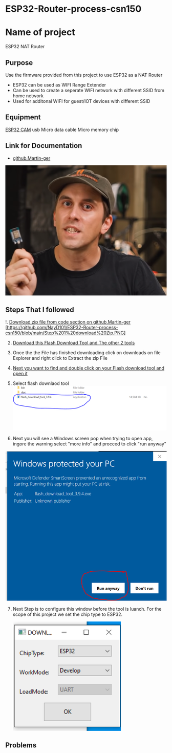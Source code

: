 # ESP32-Router-process-csn150


# Name of project 
ESP32 NAT Router


## Purpose 
Use the firmware provided from this project to use ESP32 as a NAT Router  
+ ESP32 can be used as WIFI Range Extender
+ Can be used to create a seperate WIFI network with different SSID from home network
+ Used for additonal WIFI for guest/IOT devices with different SSID 



## Equipment 
[ESP32 CAM](https://www.amazon.com/Aokin-ESP32-CAM-Development-Bluetooth-Arduino/dp/B08SLD8DKV/ref=sr_1_10?keywords=esp32%2Bcam&qid=1678904661&sr=8-10&th=1)
usb Micro data cable
Micro memory chip 


## Link for Documentation 

+ [github.Martin-ger](https://github.com/martin-ger/esp32_nat_router)

![youtube ESP32 video](https://github.com/NayD101/ESP32-Router-process-csn150/blob/main/Martin%20youtube.png)

## Steps That I followed 

!. [Download zip file from code section on github.Martin-ger](https://github.com/martin-ger/esp32_nat_router)
  [https://github.com/NayD101/ESP32-Router-process-csn150/blob/main/Step%201%20download%20Zip.PNG]

2. [Download this Flash Download Tool and The other 2 tools](https://www.espressif.com/en/support/download/other-tools) 

3. Once the the File has finished downloading click on downloads on file Explorer and right click to Extract the zip File

4. [Next you want to find and double click on your Flash download tool and open it](https://github.com/NayD101/ESP32-Router-process-csn150/blob/main/ESP%20flash%20downlaod.PNG)
5. Select flash downlaod tool
 ![Select "Flash_download_tool_3.9.4" Application](https://github.com/NayD101/ESP32-Router-process-csn150/blob/main/Select%20application.PNG)

6. Next you will see a Windows screen pop when trying to open app, ingore the warning  select "more info" and procced to click "run anyway" 

  ![run anyway](https://github.com/NayD101/ESP32-Router-process-csn150/blob/main/Run%20Anyway.PNG)

7. Next Step is to configure this window before the tool is luanch. For the scope of this project we set the chip type to ESP32.

   ![Config window](https://github.com/NayD101/ESP32-Router-process-csn150/blob/main/Config%20drop%20down%20to%20Esp32.PNG)
 


## Problems 





